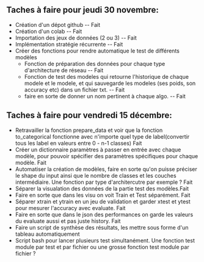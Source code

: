 ## Taches à faire pour jeudi 30 novembre: 

* Création d'un dépot github -- Fait
* Création d'un colab -- Fait
* Importation des jeux de données (2 ou 3) -- Fait
* Implémentation stratégie récurrente -- Fait
* Créer des fonctions pour rendre automatique le test de différents modèles
  * Fonction de préparation des données pour chaque type d'architecture de réseau -- Fait
  * Fonction de test des modeles qui retourne l'historique de chaque modele et le modele, et qui sauvegarde les modeles (ses poids, son accuracy etc) dans un fichier txt. -- Fait 
  * faire en sorte de donner un nom pertinent à chaque algo. -- Fait

## Taches à faire pour vendredi 15 décembre: 

* Retravailler la fonction prepare_data et voir que la fonction to_categorical fonctionne avec n'importe quel type de label(convertir tous les label en valeurs entre 0 - n-1 classes) Fait
* Créer un dictionnaire paramètres à passer en entrée avec chaque modèle, pour pouvoir spécifier des paramètres spécifiques pour chaque modèle. Fait  
* Automatiser la création de modèles, faire en sorte qu'on puisse préciser le shape du input ainsi que le nombre de classes et les couches intermédiaire. Une fonction par type d'architercutre par exemple ? Fait
* Séparer la visualation des données de la partie test des modèles.Fait
* Faire en sorte que dans les visu on voit Train et Test séparément. Fait 
* Séparer xtrain et ytrain en un jeu de validation et garder xtest et ytest pour mesurer l'accuracy avec evaluate. Fait
* Faire en sorte que dans le json des performances on garde les valeurs du evaluate aussi et pas juste history. Fait
* Faire un script de synthèse des résultats, les mettre sous forme d'un tableau automatiquement
* Script bash pour lancer plusieurs test simultanément. Une fonction test module par test et par fichier ou une grosse fonction test module par fichier  ?




